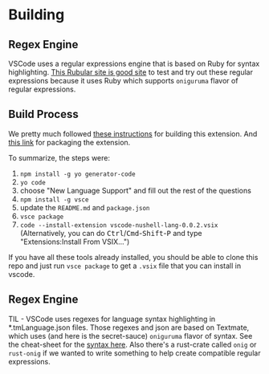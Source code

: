 # Building

## Regex Engine

VSCode uses a regular expressions engine that is based on Ruby for syntax highlighting.
[This Rubular site is good site](https://rubular.com/) to test and try out these regular expressions because it uses Ruby which supports `oniguruma` flavor of regular expressions.

## Build Process

We pretty much followed [these instructions](https://code.visualstudio.com/api/get-started/your-first-extension) for building this extension.
And [this link](https://code.visualstudio.com/api/working-with-extensions/publishing-extension) for packaging the extension.

To summarize, the steps were:

1. `npm install -g yo generator-code`
2. `yo code`
3. choose "New Language Support" and fill out the rest of the questions
4. `npm install -g vsce`
5. update the `README.md` and `package.json`
6. `vsce package`
7. `code --install-extension vscode-nushell-lang-0.0.2.vsix`<br/>
   (Alternatively, you can do <kbd>Ctrl</kbd>/<kbd>Cmd</kbd>-<kbd>Shift</kbd>-<kbd>P</kbd> and type "Extensions:Install From VSIX...")

If you have all these tools already installed, you should be able to clone this repo and just run `vsce package` to get a `.vsix` file that you can install in vscode.

## Regex Engine

TIL - VSCode uses regexes for language syntax highlighting in \*.tmLanguage.json files. Those regexes and json are based on Textmate, which uses (and here is the secret-sauce) `oniguruma` flavor of syntax. See the cheat-sheet for the [syntax here](https://github.com/kkos/oniguruma/blob/master/doc/RE). Also there's a rust-crate called `onig` or `rust-onig` if we wanted to write something to help create compatible regular expressions.
